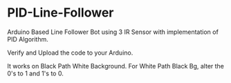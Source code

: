 # PID-Line-Follower
Arduino Based Line Follower Bot using 3 IR Sensor with implementation of PID Algorithm.

Verify and Upload the code to your Arduino.

It works on Black Path White Background.
For White Path Black Bg, alter the 0's to 1 and 1's to 0.
